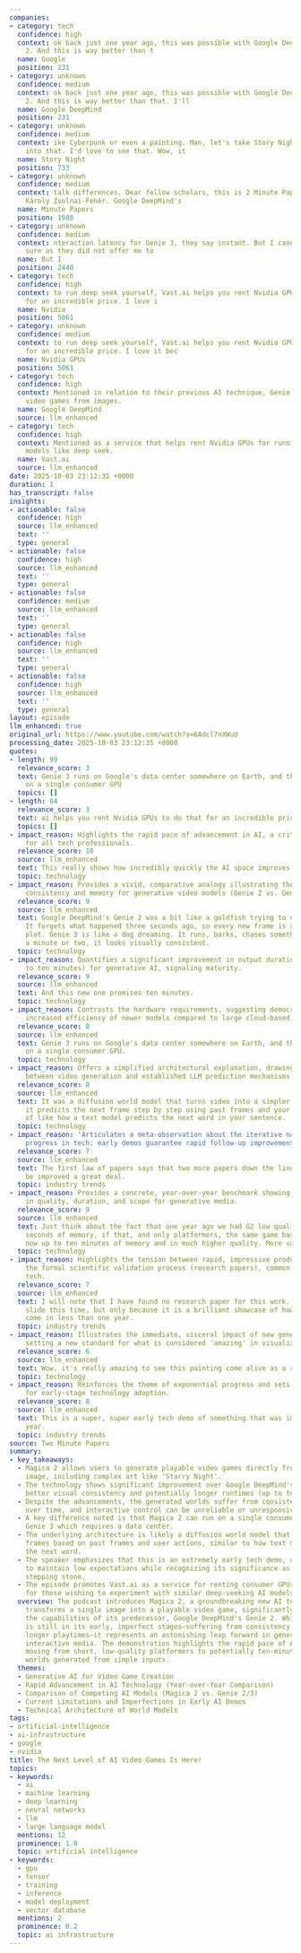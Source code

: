 ```yaml
---
companies:
- category: tech
  confidence: high
  context: ok back just one year ago, this was possible with Google DeepMind's Genie
    2. And this is way better than t
  name: Google
  position: 231
- category: unknown
  confidence: medium
  context: ok back just one year ago, this was possible with Google DeepMind's Genie
    2. And this is way better than that. I'll
  name: Google DeepMind
  position: 231
- category: unknown
  confidence: medium
  context: ike Cyberpunk or even a painting. Man, let's take Story Night and look
    into that. I'd love to see that. Wow, it
  name: Story Night
  position: 733
- category: unknown
  confidence: medium
  context: talk differences. Dear fellow scholars, this is 2 Minute Papers with Dr.
    Károly Zsolnai-Fehér. Google DeepMind's
  name: Minute Papers
  position: 1988
- category: unknown
  confidence: medium
  context: nteraction latency for Genie 3, they say instant. But I cannot know for
    sure as they did not offer me to
  name: But I
  position: 2440
- category: tech
  confidence: high
  context: to run deep seek yourself, Vast.ai helps you rent Nvidia GPUs to do that
    for an incredible price. I love i
  name: Nvidia
  position: 5061
- category: unknown
  confidence: medium
  context: to run deep seek yourself, Vast.ai helps you rent Nvidia GPUs to do that
    for an incredible price. I love it bec
  name: Nvidia GPUs
  position: 5061
- category: tech
  confidence: high
  context: Mentioned in relation to their previous AI technique, Genie 2, for generating
    video games from images.
  name: Google DeepMind
  source: llm_enhanced
- category: tech
  confidence: high
  context: Mentioned as a service that helps rent Nvidia GPUs for running deep learning
    models like deep seek.
  name: Vast.ai
  source: llm_enhanced
date: 2025-10-03 23:12:35 +0000
duration: 1
has_transcript: false
insights:
- actionable: false
  confidence: high
  source: llm_enhanced
  text: ''
  type: general
- actionable: false
  confidence: high
  source: llm_enhanced
  text: ''
  type: general
- actionable: false
  confidence: medium
  source: llm_enhanced
  text: ''
  type: general
- actionable: false
  confidence: high
  source: llm_enhanced
  text: ''
  type: general
- actionable: false
  confidence: high
  source: llm_enhanced
  text: ''
  type: general
layout: episode
llm_enhanced: true
original_url: https://www.youtube.com/watch?v=6Adcl7nXWuU
processing_date: 2025-10-03 23:12:35 +0000
quotes:
- length: 99
  relevance_score: 3
  text: Genie 3 runs on Google's data center somewhere on Earth, and this one runs
    on a single consumer GPU
  topics: []
- length: 64
  relevance_score: 3
  text: ai helps you rent Nvidia GPUs to do that for an incredible price
  topics: []
- impact_reason: Highlights the rapid pace of advancement in AI, a critical trend
    for all tech professionals.
  relevance_score: 10
  source: llm_enhanced
  text: This really shows how incredibly quickly the AI space improves over time.
  topic: technology
- impact_reason: Provides a vivid, comparative analogy illustrating the leap in temporal
    consistency and memory for generative video models (Genie 2 vs. Genie 3).
  relevance_score: 9
  source: llm_enhanced
  text: Google DeepMind's Genie 2 was a bit like a goldfish trying to direct a movie.
    It forgets what happened three seconds ago, so every new frame is a brand new
    plot. Genie 3 is like a dog dreaming. It runs, barks, chases something, and for
    a minute or two, it looks visually consistent.
  topic: technology
- impact_reason: Quantifies a significant improvement in output duration (from seconds
    to ten minutes) for generative AI, signaling maturity.
  relevance_score: 9
  source: llm_enhanced
  text: And this new one promises ten minutes.
  topic: technology
- impact_reason: Contrasts the hardware requirements, suggesting democratization or
    increased efficiency of newer models compared to large cloud-based predecessors.
  relevance_score: 8
  source: llm_enhanced
  text: Genie 3 runs on Google's data center somewhere on Earth, and this one runs
    on a single consumer GPU.
  topic: technology
- impact_reason: Offers a simplified architectural explanation, drawing a direct parallel
    between video generation and established LLM prediction mechanisms.
  relevance_score: 8
  source: llm_enhanced
  text: It was a diffusion world model that turns video into a simpler form, then
    it predicts the next frame step by step using past frames and your actions. Kind
    of like how a text model predicts the next word in your sentence.
  topic: technology
- impact_reason: 'Articulates a meta-observation about the iterative nature of academic/research
    progress in tech: early demos guarantee rapid follow-up improvements.'
  relevance_score: 7
  source: llm_enhanced
  text: The first law of papers says that two more papers down the line, and it will
    be improved a great deal.
  topic: industry trends
- impact_reason: Provides a concrete, year-over-year benchmark showing massive progress
    in quality, duration, and scope for generative media.
  relevance_score: 9
  source: llm_enhanced
  text: Just think about the fact that one year ago we had G2 low quality footage,
    seconds of memory, if that, and only platformers, the same game basically. And
    now up to ten minutes of memory and in much higher quality. More variety too.
  topic: technology
- impact_reason: Highlights the tension between rapid, impressive product demos and
    the formal scientific validation process (research papers), common in fast-moving
    tech.
  relevance_score: 7
  source: llm_enhanced
  text: I will note that I have found no research paper for this work. I'll let it
    slide this time, but only because it is a brilliant showcase of how far we've
    come in less than one year.
  topic: industry trends
- impact_reason: Illustrates the immediate, visceral impact of new generative capabilities,
    setting a new standard for what is considered 'amazing' in visualization.
  relevance_score: 6
  source: llm_enhanced
  text: Wow, it's really amazing to see this painting come alive as a real world.
  topic: technology
- impact_reason: Reinforces the theme of exponential progress and sets realistic expectations
    for early-stage technology adoption.
  relevance_score: 8
  source: llm_enhanced
  text: This is a super, super early tech demo of something that was impossible last
    year.
  topic: industry trends
source: Two Minute Papers
summary:
- key_takeaways:
  - Magica 2 allows users to generate playable video games directly from an input
    image, including complex art like 'Starry Night'.
  - The technology shows significant improvement over Google DeepMind's Genie 2, offering
    better visual consistency and potentially longer runtimes (up to ten minutes mentioned).
  - Despite the advancements, the generated worlds suffer from consistency degradation
    over time, and interactive control can be unreliable or unresponsive.
  - A key difference noted is that Magica 2 can run on a single consumer GPU, unlike
    Genie 3 which requires a data center.
  - The underlying architecture is likely a diffusion world model that predicts subsequent
    frames based on past frames and user actions, similar to how text models predict
    the next word.
  - The speaker emphasizes that this is an extremely early tech demo, urging listeners
    to maintain low expectations while recognizing its significance as a technological
    stepping stone.
  - The episode promotes Vast.ai as a service for renting consumer GPUs affordably
    for those wishing to experiment with similar deep-seeking AI models.
  overview: The podcast introduces Magica 2, a groundbreaking new AI technique that
    transforms a single image into a playable video game, significantly surpassing
    the capabilities of its predecessor, Google DeepMind's Genie 2. While the technology
    is still in its early, imperfect stages—suffering from consistency issues over
    longer playtimes—it represents an astonishing leap forward in generative AI for
    interactive media. The demonstration highlights the rapid pace of AI improvement,
    moving from short, low-quality platformers to potentially ten-minute, higher-fidelity
    worlds generated from simple inputs.
  themes:
  - Generative AI for Video Game Creation
  - Rapid Advancement in AI Technology (Year-over-Year Comparison)
  - Comparison of Competing AI Models (Magica 2 vs. Genie 2/3)
  - Current Limitations and Imperfections in Early AI Demos
  - Technical Architecture of World Models
tags:
- artificial-intelligence
- ai-infrastructure
- google
- nvidia
title: The Next Level of AI Video Games Is Here!
topics:
- keywords:
  - ai
  - machine learning
  - deep learning
  - neural networks
  - llm
  - large language model
  mentions: 12
  prominence: 1.0
  topic: artificial intelligence
- keywords:
  - gpu
  - tensor
  - training
  - inference
  - model deployment
  - vector database
  mentions: 2
  prominence: 0.2
  topic: ai infrastructure
---
```


<!-- Episode automatically generated from analysis data -->
<!-- Processing completed: 2025-10-03 23:12:35 UTC -->
